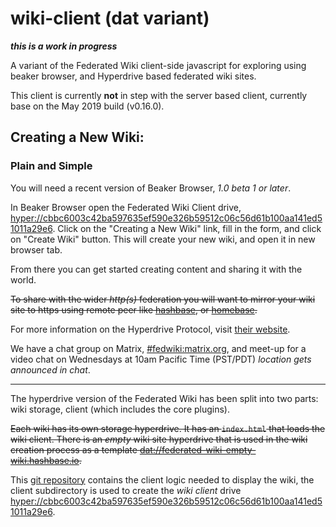 # wiki-client (dat variant)

__*this is a work in progress*__

A variant of the Federated Wiki client-side javascript for exploring using beaker browser, and Hyperdrive based federated wiki sites.

This client is currently __not__ in step with the server based client, currently base on the May 2019 build (v0.16.0).

## Creating a New Wiki:

### Plain and Simple

You will need a recent version of Beaker Browser, *1.0 beta 1 or later*.

In Beaker Browser open the Federated Wiki Client drive, [hyper://cbbc6003c42ba597635ef590e326b59512c06c56d61b100aa141ed51011a29e6](hyper://cbbc6003c42ba597635ef590e326b59512c06c56d61b100aa141ed51011a29e6). Click on the "Creating a New Wiki" link, fill in the form, and click on "Create Wiki" button. This will create your new wiki, and open it in new browser tab.

From there you can get started creating content and sharing it with the world.

~~To share with the wider *http(s)* federation you will want to mirror your wiki site to https using remote peer like [hashbase](https://hashbase.io), or [homebase](https://github.com/beakerbrowser/homebase).~~

For more information on the Hyperdrive Protocol, visit [their website](https://hypercore-protocol.org/).

We have a chat group on Matrix, [#fedwiki:matrix.org](https://matrix.to/#/#fedwiki:matrix.org), and meet-up for a video chat on Wednesdays at 10am Pacific Time (PST/PDT) *location gets announced in chat*.

<!--
~~For those exploring this variant of wiki I have created  [dat://paul90-dat-wiki.hashbase.io/#view/dat-wiki-sites](dat://paul90-dat-wiki.hashbase.io/#view/dat-wiki-sites). To have your wiki added share it via chat.~~
-->
---

The hyperdrive version of the Federated Wiki has been split into two parts: wiki storage, client (which includes the core plugins).

~~Each wiki has its own storage hyperdrive. It has an `index.html` that loads the wiki client. There is an *empty* wiki site hyperdrive that is used in the wiki creation process as a template [dat://federated-wiki-empty-wiki.hashbase.io](dat://federated-wiki-empty-wiki.hashbase.io).~~

This [git repository](https://github.com/paul90/wiki-client-dat-variant) contains the client logic needed to display the wiki, the client subdirectory is used to create the *wiki client* drive [hyper://cbbc6003c42ba597635ef590e326b59512c06c56d61b100aa141ed51011a29e6](hyper://cbbc6003c42ba597635ef590e326b59512c06c56d61b100aa141ed51011a29e6).
